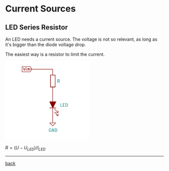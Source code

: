 # Current Sources

## LED Series Resistor

An LED needs a current source. 
The voltage is not so relevant, as long as it's bigger than the diode voltage drop.

The easiest way is a resistor to limit the current.

![Series Resistor](series-resistor.png)


$` R = ( U - U_{LED} ) / I_{LED} `$


--- 

[back](../README.md)